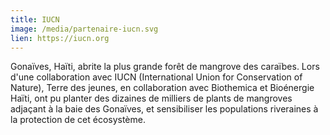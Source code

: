 ```yaml
---
title: IUCN
image: /media/partenaire-iucn.svg
lien: https://iucn.org
---
```

Gonaïves, Haïti, abrite la plus grande forêt de mangrove des caraïbes. Lors d'une collaboration avec IUCN (International Union for Conservation of Nature), Terre des jeunes, en collaboration avec Biothemica et Bioénergie Haïti, ont pu planter des dizaines de milliers de plants de mangroves adjaçant à la baie des Gonaïves, et sensibiliser les populations riveraines à la protection de cet écosystème.
